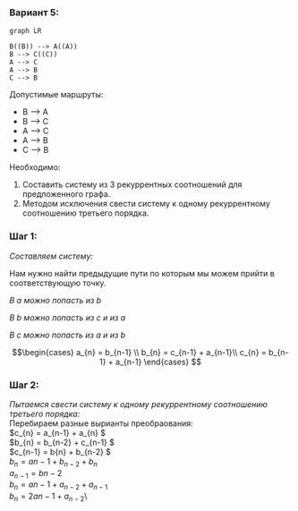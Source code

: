### Вариант 5:

```mermaid
graph LR

B((B)) --> A((A))
B --> C((C))
A --> C
A --> B
C --> B
```
Допустимые маршруты:
- B --> A
- B --> C
- A --> C
- A --> B
- C --> B

Необходимо:
1. Составить систему из 3 рекуррентных соотношений для предложенного графа.
2. Методом исключения свести систему к одному рекуррентному соотношению третьего порядка.

### Шаг 1:

*Составляем систему:*

Нам нужно найти предыдущие пути по которым мы можем прийти в соответствующую точку.

*В а можно попасть из b*

*В b можно попасть из с и из а*

*В c можно попасть из а и из b*

$$\begin{cases}
a_{n} = b_{n-1} \\ 
b_{n} = c_{n-1} + a_{n-1}\\
c_{n} = b_{n-1} + a_{n-1}  
\end{cases} $$
### Шаг 2:
*Пытаемся свести систему к одному рекуррентному соотношению третьего порядка:*\
Перебираем разные вырианты преобраования:\
$c_{n} = a_{n-1} + a_{n} $\
$b_{n} = b_{n-2} + c_{n-1} $\
$c_{n-1} = b{n} + b_{n-2} $\
$b_{n} = a{n-1} + b_{n-2} + b_{n}$\
$a_{n-1} = b{n-2}$\
$b_{n} = a{n-1} + a_{n-2} + a_{n-1}$\
$b_{n} = 2a{n-1} + a_{n-2}$\







